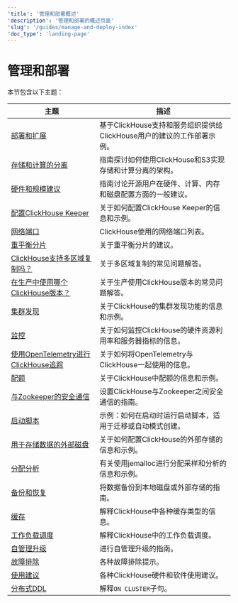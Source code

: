 ```yaml
---
'title': '管理和部署概述'
'description': '管理和部署的概述页面'
'slug': '/guides/manage-and-deploy-index'
'doc_type': 'landing-page'
---
```



# 管理和部署

本节包含以下主题：

| 主题                                                                                                   | 描述                                                                                                                          |
|-------------------------------------------------------------------------------------------------------|-------------------------------------------------------------------------------------------------------------------------------|
| [部署和扩展](/deployment-guides/index)                                                           | 基于ClickHouse支持和服务组织提供给ClickHouse用户的建议的工作部署示例。                                                               |
| [存储和计算的分离](/guides/separation-storage-compute)                                             | 指南探讨如何使用ClickHouse和S3实现存储和计算分离的架构。                                                                        |
| [硬件和规模建议](/guides/sizing-and-hardware-recommendations)                                   | 指南讨论开源用户在硬件、计算、内存和磁盘配置方面的一般建议。                                                                  |
| [配置ClickHouse Keeper](/guides/sre/keeper/clickhouse-keeper)                                   | 关于如何配置ClickHouse Keeper的信息和示例。                                                                                   |
| [网络端口](/guides/sre/network-ports)                                                            | ClickHouse使用的网络端口列表。                                                                                                  |
| [重平衡分片](/guides/sre/scaling-clusters)                                                        | 关于重平衡分片的建议。                                                                                                          |
| [ClickHouse支持多区域复制吗？](/faq/operations/multi-region-replication)                          | 关于多区域复制的常见问题解答。                                                                                                   |
| [在生产中使用哪个ClickHouse版本？](/faq/operations/production)                                   | 关于生产使用ClickHouse版本的常见问题解答。                                                                                      |
| [集群发现](/operations/cluster-discovery)                                                         | 关于ClickHouse的集群发现功能的信息和示例。                                                                                     |
| [监控](/operations/monitoring)                                                                    | 关于如何监控ClickHouse的硬件资源利用率和服务器指标的信息。                                                                     |
| [使用OpenTelemetry进行ClickHouse追踪](/operations/opentelemetry)                                  | 关于如何将OpenTelemetry与ClickHouse一起使用的信息。                                                                             |
| [配额](/operations/quotas)                                                                         | 关于ClickHouse中配额的信息和示例。                                                                                               |
| [与Zookeeper的安全通信](/operations/ssl-zookeeper)                                               | 设置ClickHouse与Zookeeper之间安全通信的指南。                                                                                   |
| [启动脚本](/operations/startup-scripts)                                                           | 示例：如何在启动时运行启动脚本，适用于迁移或自动模式创建。                                                                   |
| [用于存储数据的外部磁盘](/operations/storing-data)                                               | 关于如何配置ClickHouse的外部存储的信息和示例。                                                                                |
| [分配分析](/operations/allocation-profiling)                                                     | 有关使用jemalloc进行分配采样和分析的信息和示例。                                                                              |
| [备份和恢复](/operations/backup)                                                                  | 将数据备份到本地磁盘或外部存储的指南。                                                                                        |
| [缓存](/operations/caches)                                                                          | 解释ClickHouse中各种缓存类型的信息。                                                                                           |
| [工作负载调度](/operations/workload-scheduling)                                                   | 解释ClickHouse中的工作负载调度。                                                                                               |
| [自管理升级](/operations/update)                                                                   | 进行自管理升级的指南。                                                                                                          |
| [故障排除](/guides/troubleshooting)                                                                | 各种故障排除提示。                                                                                                              |
| [使用建议](/operations/tips)                                                                       | 各种ClickHouse硬件和软件使用建议。                                                                                              |
| [分布式DDL](/sql-reference/distributed-ddl)                                                       | 解释`ON CLUSTER`子句。                                                                                                           |
